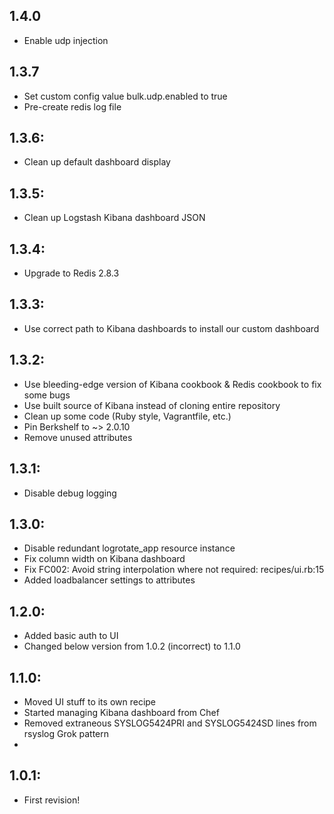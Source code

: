 ## 1.4.0

* Enable udp injection

## 1.3.7

* Set custom config value bulk.udp.enabled to true
* Pre-create redis log file

## 1.3.6:

* Clean up default dashboard display

## 1.3.5:

* Clean up Logstash Kibana dashboard JSON

## 1.3.4:

* Upgrade to Redis 2.8.3

## 1.3.3:

* Use correct path to Kibana dashboards to install our custom dashboard

## 1.3.2:

* Use bleeding-edge version of Kibana cookbook & Redis cookbook to fix some bugs
* Use built source of Kibana instead of cloning entire repository
* Clean up some code (Ruby style, Vagrantfile, etc.)
* Pin Berkshelf to ~> 2.0.10
* Remove unused attributes

## 1.3.1:

* Disable debug logging

## 1.3.0:

* Disable redundant logrotate_app resource instance
* Fix column width on Kibana dashboard
* Fix FC002: Avoid string interpolation where not required: recipes/ui.rb:15
* Added loadbalancer settings to attributes

## 1.2.0:

* Added basic auth to UI
* Changed below version from 1.0.2 (incorrect) to 1.1.0

## 1.1.0:

* Moved UI stuff to its own recipe
* Started managing Kibana dashboard from Chef
* Removed extraneous SYSLOG5424PRI and SYSLOG5424SD lines from rsyslog Grok pattern
*

## 1.0.1:

* First revision!
